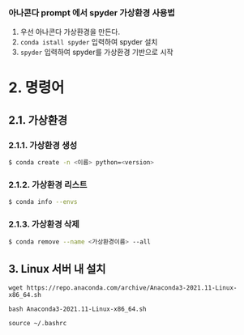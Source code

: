 ### 아나콘다 prompt 에서 spyder 가상환경 사용법

1. 우선 아나콘다 가상환경을 만든다.
2. `conda istall spyder` 입력하여 spyder 설치
3. `spyder` 입력하여 spyder를 가상환경 기반으로 시작

# 2. 명령어

## 2.1. 가상환경

### 2.1.1. 가상환경 생성

```bash
$ conda create -n <이름> python=<version>
```

### 2.1.2. 가상환경 리스트

```bash
$ conda info --envs
```

### 2.1.3. 가상환경 삭제

```bash
$ conda remove --name <가상환경이름> --all
```

## 3. Linux 서버 내 설치

`wget https://repo.anaconda.com/archive/Anaconda3-2021.11-Linux-x86_64.sh`

`bash Anaconda3-2021.11-Linux-x86_64.sh`

`source ~/.bashrc`



